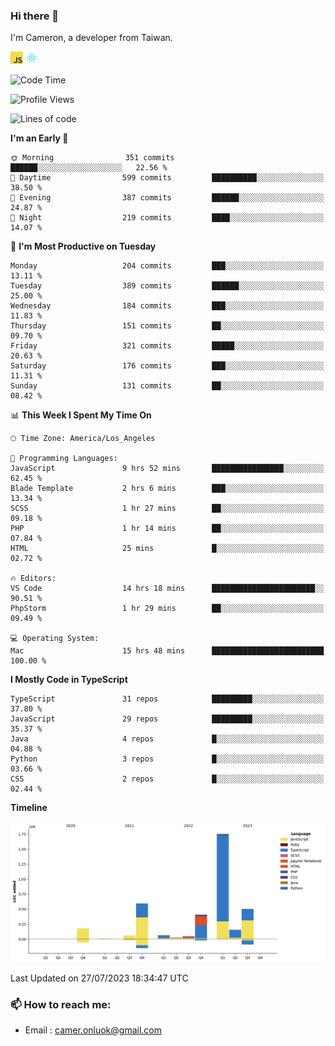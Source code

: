### Hi there 👋

I'm Cameron, a developer from Taiwan.


<code><img height="20" src="https://raw.githubusercontent.com/github/explore/80688e429a7d4ef2fca1e82350fe8e3517d3494d/topics/javascript/javascript.png"></code>
<code><img height="20" src="https://raw.githubusercontent.com/github/explore/80688e429a7d4ef2fca1e82350fe8e3517d3494d/topics/react/react.png"></code>



<!--START_SECTION:waka-->
![Code Time](http://img.shields.io/badge/Code%20Time-996%20hrs%2059%20mins-blue)

![Profile Views](http://img.shields.io/badge/Profile%20Views-0-blue)

![Lines of code](https://img.shields.io/badge/From%20Hello%20World%20I%27ve%20Written-3.8%20million%20lines%20of%20code-blue)

**I'm an Early 🐤** 

```text
🌞 Morning                351 commits         ██████░░░░░░░░░░░░░░░░░░░   22.56 % 
🌆 Daytime                599 commits         ██████████░░░░░░░░░░░░░░░   38.50 % 
🌃 Evening                387 commits         ██████░░░░░░░░░░░░░░░░░░░   24.87 % 
🌙 Night                  219 commits         ████░░░░░░░░░░░░░░░░░░░░░   14.07 % 
```
📅 **I'm Most Productive on Tuesday** 

```text
Monday                   204 commits         ███░░░░░░░░░░░░░░░░░░░░░░   13.11 % 
Tuesday                  389 commits         ██████░░░░░░░░░░░░░░░░░░░   25.00 % 
Wednesday                184 commits         ███░░░░░░░░░░░░░░░░░░░░░░   11.83 % 
Thursday                 151 commits         ██░░░░░░░░░░░░░░░░░░░░░░░   09.70 % 
Friday                   321 commits         █████░░░░░░░░░░░░░░░░░░░░   20.63 % 
Saturday                 176 commits         ███░░░░░░░░░░░░░░░░░░░░░░   11.31 % 
Sunday                   131 commits         ██░░░░░░░░░░░░░░░░░░░░░░░   08.42 % 
```


📊 **This Week I Spent My Time On** 

```text
🕑︎ Time Zone: America/Los_Angeles

💬 Programming Languages: 
JavaScript               9 hrs 52 mins       ████████████████░░░░░░░░░   62.45 % 
Blade Template           2 hrs 6 mins        ███░░░░░░░░░░░░░░░░░░░░░░   13.34 % 
SCSS                     1 hr 27 mins        ██░░░░░░░░░░░░░░░░░░░░░░░   09.18 % 
PHP                      1 hr 14 mins        ██░░░░░░░░░░░░░░░░░░░░░░░   07.84 % 
HTML                     25 mins             █░░░░░░░░░░░░░░░░░░░░░░░░   02.72 % 

🔥 Editors: 
VS Code                  14 hrs 18 mins      ███████████████████████░░   90.51 % 
PhpStorm                 1 hr 29 mins        ██░░░░░░░░░░░░░░░░░░░░░░░   09.49 % 

💻 Operating System: 
Mac                      15 hrs 48 mins      █████████████████████████   100.00 % 
```

**I Mostly Code in TypeScript** 

```text
TypeScript               31 repos            █████████░░░░░░░░░░░░░░░░   37.80 % 
JavaScript               29 repos            █████████░░░░░░░░░░░░░░░░   35.37 % 
Java                     4 repos             █░░░░░░░░░░░░░░░░░░░░░░░░   04.88 % 
Python                   3 repos             █░░░░░░░░░░░░░░░░░░░░░░░░   03.66 % 
CSS                      2 repos             █░░░░░░░░░░░░░░░░░░░░░░░░   02.44 % 
```



**Timeline**

![Lines of Code chart](https://raw.githubusercontent.com/camer0nluo/camer0nluo/main/assets/bar_graph.png)


 Last Updated on 27/07/2023 18:34:47 UTC
<!--END_SECTION:waka-->

### 📫 How to reach me:
- Email : camer.onluok@gmail.com

